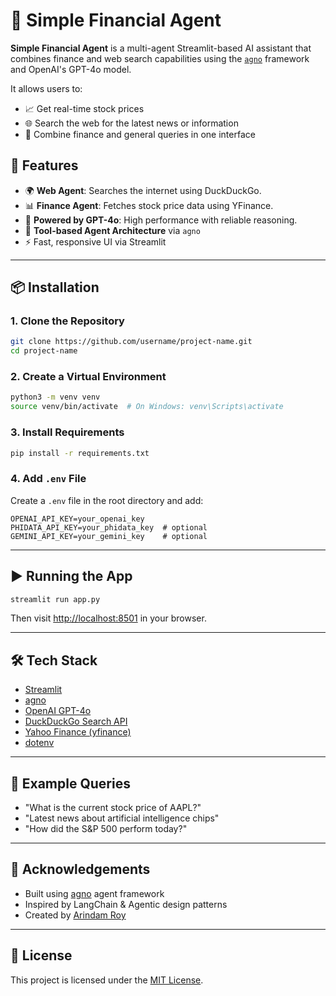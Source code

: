 # 💼 Simple Financial Agent

**Simple Financial Agent** is a multi-agent Streamlit-based AI assistant that combines finance and web search capabilities using the [`agno`](https://pypi.org/project/agno/) framework and OpenAI's GPT-4o model.

It allows users to:
- 📈 Get real-time stock prices
- 🌐 Search the web for the latest news or information
- 🧠 Combine finance and general queries in one interface


## 🧩 Features

- 🌍 **Web Agent**: Searches the internet using DuckDuckGo.
- 📊 **Finance Agent**: Fetches stock price data using YFinance.
- 🧠 **Powered by GPT-4o**: High performance with reliable reasoning.
- 🧰 **Tool-based Agent Architecture** via `agno`
- ⚡️ Fast, responsive UI via Streamlit

---

## 📦 Installation

### 1. Clone the Repository

```bash
git clone https://github.com/username/project-name.git
cd project-name
```

### 2. Create a Virtual Environment

```bash
python3 -m venv venv
source venv/bin/activate  # On Windows: venv\Scripts\activate
```

### 3. Install Requirements

```bash
pip install -r requirements.txt
```

### 4. Add `.env` File

Create a `.env` file in the root directory and add:

```env
OPENAI_API_KEY=your_openai_key
PHIDATA_API_KEY=your_phidata_key  # optional
GEMINI_API_KEY=your_gemini_key    # optional
```

---

## ▶️ Running the App

```bash
streamlit run app.py
```

Then visit [http://localhost:8501](http://localhost:8501) in your browser.

---

## 🛠️ Tech Stack

- [Streamlit](https://streamlit.io/)
- [agno](https://pypi.org/project/agno/)
- [OpenAI GPT-4o](https://platform.openai.com/)
- [DuckDuckGo Search API](https://pypi.org/project/duckduckgo-search/)
- [Yahoo Finance (yfinance)](https://pypi.org/project/yfinance/)
- [dotenv](https://pypi.org/project/python-dotenv/)

---

## 📄 Example Queries

- "What is the current stock price of AAPL?"
- "Latest news about artificial intelligence chips"
- "How did the S&P 500 perform today?"

---

## 🙌 Acknowledgements

- Built using [agno](https://pypi.org/project/agno/) agent framework
- Inspired by LangChain & Agentic design patterns
- Created by [Arindam Roy](https://github.com/Arindam-Roy2004)

---

## 🪪 License

This project is licensed under the [MIT License](LICENSE).
